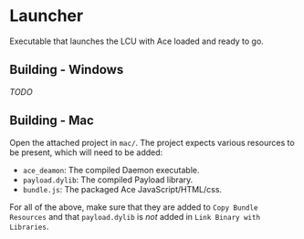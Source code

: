 # Launcher

Executable that launches the LCU with Ace loaded and ready to go.

## Building - Windows
_TODO_

## Building - Mac
Open the attached project in `mac/`. The project expects various resources to be present, which will need to be added:
- `ace_deamon`: The compiled Daemon executable.
- `payload.dylib`: The compiled Payload library.
- `bundle.js`: The packaged Ace JavaScript/HTML/css.

For all of the above, make sure that they are added to `Copy Bundle Resources` and that `payload.dylib` is _not_ added in `Link Binary with Libraries`.